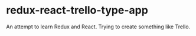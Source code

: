 # redux-react-trello-type-app
An attempt to learn Redux and React. Trying to create something like Trello.
